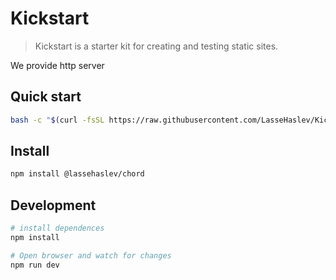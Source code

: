 # Kickstart
> Kickstart is a starter kit for creating and testing static sites.

We provide http server

## Quick start
``` bash
bash -c "$(curl -fsSL https://raw.githubusercontent.com/LasseHaslev/Kickstart/master/install.sh)"
```

## Install
``` bash
npm install @lassehaslev/chord
```

## Development
``` bash
# install dependences
npm install

# Open browser and watch for changes
npm run dev
```
